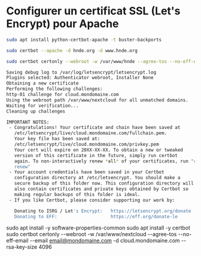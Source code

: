 # Configurer un certificat SSL (Let's Encrypt) pour Apache

```bash
sudo apt install python-certbot-apache -t buster-backports
```

```bash
sudo certbot --apache -d hnde.org -d www.hnde.org
```

```bash
sudo certbot certonly --webroot -w /var/www/hnde --agree-tos --no-eff-email --email webmaster@hnde.org -d appli.hnde.org --rsa-key-size 4096
```

```bash
Saving debug log to /var/log/letsencrypt/letsencrypt.log
Plugins selected: Authenticator webroot, Installer None
Obtaining a new certificate
Performing the following challenges:
http-01 challenge for cloud.mondomaine.com
Using the webroot path /var/www/nextcloud for all unmatched domains.
Waiting for verification...
Cleaning up challenges

IMPORTANT NOTES:
 - Congratulations! Your certificate and chain have been saved at
   /etc/letsencrypt/live/cloud.mondomaine.com/fullchain.pem.
   Your key file has been saved at:
   /etc/letsencrypt/live/cloud.mondomaine.com/privkey.pem
   Your cert will expire on 20XX-XX-XX. To obtain a new or tweaked
   version of this certificate in the future, simply run certbot
   again. To non-interactively renew *all* of your certificates, run "certbot
   renew"
 - Your account credentials have been saved in your Certbot
   configuration directory at /etc/letsencrypt. You should make a
   secure backup of this folder now. This configuration directory will
   also contain certificates and private keys obtained by Certbot so
   making regular backups of this folder is ideal.
 - If you like Certbot, please consider supporting our work by:

   Donating to ISRG / Let's Encrypt:   https://letsencrypt.org/donate
   Donating to EFF:                    https://eff.org/donate-le
```

sudo apt install -y software-properties-common
sudo apt install -y certbot
sudo certbot certonly --webroot -w /var/www/nextcloud --agree-tos --no-eff-email --email email@mondomaine.com -d cloud.mondomaine.com --rsa-key-size 4096

